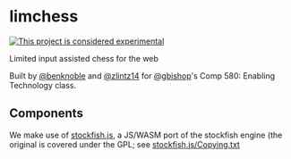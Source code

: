 # limchess

[![This project is considered experimental](https://img.shields.io/badge/status-experimental-critical.svg)](https://benknoble.github.io/status/experimental/)

Limited input assisted chess for the web

Built by [@benknoble](https://github.com/benknoble) and
[@zlintz14](https://github.com/zlintz14) for
[@gbishop](https://github.com/gbishop)'s Comp 580: Enabling Technology class.

## Components

We make use of [stockfish.js](https://github.com/niklasf/stockfish.js), a
JS/WASM port of the stockfish engine (the original is covered under the GPL; see
[stockfish.js/Copying.txt](https://github.com/niklasf/stockfish.js/Copying.txt)
